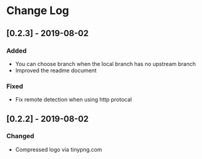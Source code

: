 # Change Log

## [0.2.3] - 2019-08-02
### Added
- You can choose branch when the local branch has no upstream branch
- Improved the readme document

### Fixed
- Fix remote detection when using http protocal

## [0.2.2] - 2019-08-02
### Changed
- Compressed logo via tinypng.com
